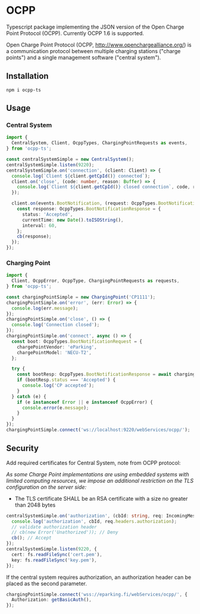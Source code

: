 # OCPP

Typescript package implementing the JSON version of the Open Charge Point Protocol (OCPP). Currently OCPP 1.6 is supported.

Open Charge Point Protocol (OCPP, <http://www.openchargealliance.org/>) is a communication protocol between multiple charging stations ("charge points") and a single management software ("central system").

## Installation
```
npm i ocpp-ts
```

## Usage

### Central System

```ts
import {
  CentralSystem, Client, OcppTypes, ChargingPointRequests as events,
} from 'ocpp-ts';

const centralSystemSimple = new CentralSystem();
centralSystemSimple.listen(9220);
centralSystemSimple.on('connection', (client: Client) => {
  console.log(`Client ${client.getCpId()} connected`);
  client.on('close', (code: number, reason: Buffer) => {
    console.log(`Client ${client.getCpId()} closed connection`, code, reason.toString());
  });

  client.on(events.BootNotification, (request: OcppTypes.BootNotificationRequest, cb: (response: OcppTypes.BootNotificationResponse) => void) => {
    const response: OcppTypes.BootNotificationResponse = {
      status: 'Accepted',
      currentTime: new Date().toISOString(),
      interval: 60,
    };
    cb(response);
  });
});
```

### Charging Point

```ts
import {
  Client, OcppError, OcppType, ChargingPointRequests as requests,
} from 'ocpp-ts';

const chargingPointSimple = new ChargingPoint('CP1111');
chargingPointSimple.on('error', (err: Error) => {
  console.log(err.message);
});
chargingPointSimple.on('close', () => {
  console.log('Connection closed');
});
chargingPointSimple.on('connect', async () => {
  const boot: OcppTypes.BootNotificationRequest = {
    chargePointVendor: 'eParking',
    chargePointModel: 'NECU-T2',
  };

  try {
    const bootResp: OcppTypes.BootNotificationResponse = await chargingPointSimple.callRequest(requests.BootNotification, boot);
    if (bootResp.status === 'Accepted') {
      console.log('CP accepted');
    }
  } catch (e) {
    if (e instanceof Error || e instanceof OcppError) {
      console.error(e.message);
    }
  }
});
chargingPointSimple.connect('ws://localhost:9220/webServices/ocpp/');
```

## Security

Add required certificates for Central System, note from OCPP protocol:

*As some Charge Point implementations are using embedded systems with limited computing
resources, we impose an additional restriction on the TLS configuration on the server side:*

* The TLS certificate SHALL be an RSA certificate with a size no greater than 2048 bytes

```ts
centralSystemSimple.on('authorization', (cbId: string, req: IncomingMessage, cb: (err?: Error) => void) => {
  console.log('authorization', cbId, req.headers.authorization);
  // validate authorization header
  // cb(new Error('Unathorized')); // Deny
  cb(); // Accept
});
centralSystemSimple.listen(9220, {
  cert: fs.readFileSync('cert.pem'),
  key: fs.readFileSync('key.pem'),
});
```

If the central system requires authorization, an authorization header can be placed as the second parameter.

```ts
chargingPointSimple.connect('wss://eparking.fi/webServices/ocpp/', {
  Authorization: getBasicAuth(),
});
```

